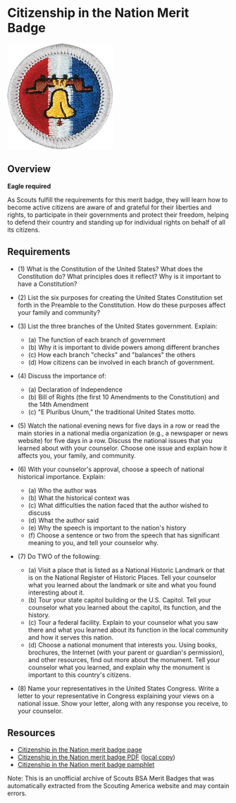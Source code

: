 

# Citizenship in the Nation Merit Badge

![Citizenship in the Nation Merit Badge](images/citizenship-in-the-nation-merit-badge.jpg)

## Overview

**Eagle required**

As Scouts fulfill the requirements for this merit badge, they will learn how to become active citizens are aware of and grateful for their liberties and rights, to participate in their governments and protect their freedom, helping to defend their country and standing up for individual rights on behalf of all its citizens.

## Requirements

* (1) What is the Constitution of the United States? What does the Constitution do? What principles does it reflect? Why is it important to have a Constitution?
* (2) List the six purposes for creating the United States Constitution set forth in the Preamble to the Constitution. How do these purposes affect your family and community?
* (3) List the three branches of the United States government. Explain:
    * (a) The function of each branch of government
    * (b) Why it is important to divide powers among different branches
    * (c) How each branch "checks" and "balances" the others
    * (d) How citizens can be involved in each branch of government.


* (4) Discuss the importance of:
    * (a) Declaration of Independence
    * (b) Bill of Rights (the first 10 Amendments to the Constitution) and the 14th Amendment
    * (c) "E Pluribus Unum," the traditional United States motto.


* (5) Watch the national evening news for five days in a row or read the main stories in a national media organization (e.g., a newspaper or news website) for five days in a row. Discuss the national issues that you learned about with your counselor. Choose one issue and explain how it affects you, your family, and community.
* (6) With your counselor's approval, choose a speech of national historical importance. Explain:
    * (a) Who the author was
    * (b) What the historical context was
    * (c) What difficulties the nation faced that the author wished to discuss
    * (d) What the author said
    * (e) Why the speech is important to the nation's history
    * (f) Choose a sentence or two from the speech that has significant meaning to you, and tell your counselor why.


* (7) Do TWO of the following:
    * (a) Visit a place that is listed as a National Historic Landmark or that is on the National Register of Historic Places. Tell your counselor what you learned about the landmark or site and what you found interesting about it.
    * (b) Tour your state capitol building or the U.S. Capitol. Tell your counselor what you learned about the capitol, its function, and the history.
    * (c) Tour a federal facility. Explain to your counselor what you saw there and what you learned about its function in the local community and how it serves this nation.
    * (d) Choose a national monument that interests you. Using books, brochures, the Internet (with your parent or guardian's permission), and other resources, find out more about the monument. Tell your counselor what you learned, and explain why the monument is important to this country's citizens.


* (8) Name your representatives in the United States Congress. Write a letter to your representative in Congress explaining your views on a national issue. Show your letter, along with any response you receive, to your counselor.


## Resources

- [Citizenship in the Nation merit badge page](https://www.scouting.org/merit-badges/citizenship-in-the-nation/)
- [Citizenship in the Nation merit badge PDF](https://filestore.scouting.org/filestore/Merit_Badge_ReqandRes/Pamphlets/Citizenship%20in%20the%20Nation_2025.pdf) ([local copy](files/citizenship-in-the-nation-merit-badge.pdf))
- [Citizenship in the Nation merit badge pamphlet](https://www.scoutshop.org/citizenship-in-the-nation-merit-badge-pamphlet-655629.html)

Note: This is an unofficial archive of Scouts BSA Merit Badges that was automatically extracted from the Scouting America website and may contain errors.
